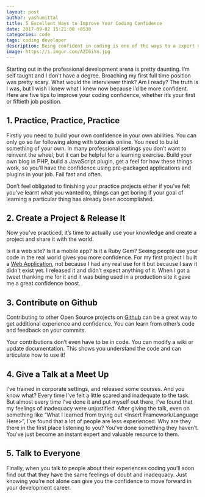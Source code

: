 ```yaml
---
layout: post
author: yashumittal
title: 5 Excellent Ways to Improve Your Coding Confidence
date: 2017-09-02 15:21:00 +0530
categories: code
tags: coding developer
description: Being confident in coding is one of the ways to a expert developer, here are the 5 expert tips on how to improve your coding confidence.
image: https://i.imgur.com/AZI6iYn.jpg
---
```


Starting out in the professional development arena is pretty daunting. I’m self taught and I don’t have a degree. Broaching my first full time position was pretty scary. What would the interviewer think? Am I ready? The truth is I was, but I wish I knew what I knew now because I’d be more confident. Here are five tips to improve your coding confidence, whether it’s your first or fiftieth job position.

## 1. Practice, Practice, Practice

Firstly you need to build your own confidence in your own abilities. You can only go so far following along with tutorials online. You need to build something of your own. In many professional settings you don’t want to reinvent the wheel, but it can be helpful for a learning exercise. Build your own blog in PHP, build a JavaScript plugin, get a feel for how these things work, so you’ll have the confidence using pre-packaged applications and plugins in your job. Fail fast and often.

Don’t feel obligated to finishing your practice projects either if you’ve felt you’ve learnt what you wanted to, things can get boring if your goal of learning a particular thing has already been accomplished.

## 2. Create a Project & Release It

Now you’ve practiced, it’s time to actually use your knowledge and create a project and share it with the world.

Is it a web site? Is it a mobile app? Is it a Ruby Gem? Seeing people use your code in the real world gives you more confidence. For my first project I built a [Web Application](//mr-bucket.github.io/), not because I had any real use for it but because I saw it didn’t exist yet. I released it and didn’t expect anything of it. When I got a tweet thanking me for it and it was being used in a production site it gave me a great confidence boost.

## 3. Contribute on Github

Contributing to other Open Source projects on [Github](//github.com/codecarrotnet) can be a great way to get additional experience and confidence. You can learn from other’s code and feedback on your commits.

Your contributions don’t even have to be in code. You can modify a wiki or update documentation. This shows you understand the code and can articulate how to use it!

## 4. Give a Talk at a Meet Up

I’ve trained in corporate settings, and released some courses. And you know what? Every time I’ve felt a little scared and inadequate to the task. But almost every time I’ve done it and put myself out there, I’ve found that my feelings of inadequacy were unjustified. After giving the talk, even on something like “What I learned from trying out <Insert Framework/Language Here>”, I’ve found that a lot of people are less experienced. Why are they there in the first place listening to you? You’ve done something they haven’t. You’ve just become an instant expert and valuable resource to them.

## 5. Talk to Everyone

Finally, when you talk to people about their experiences coding you’ll soon find out that they have the same feelings of doubt and inadequacy. Just knowing you’re not alone can give you the confidence to move forward in your development career.
